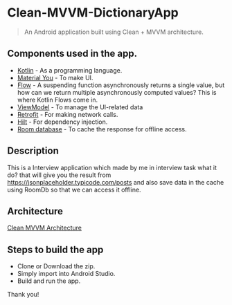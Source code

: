 # Clean-MVVM-DictionaryApp

> An Android application built using Clean + MVVM architecture.

## Components used in the app.
- [Kotlin](https://kotlinlang.org/) - As a programming language.
- [Material You](https://material.io/blog/start-building-with-material-you) - To make UI.
- [Flow](https://kotlinlang.org/docs/flow.html) - A suspending function asynchronously returns a single value, but how can we return multiple asynchronously computed values? This is where Kotlin Flows come in.
- [ViewModel](https://developer.android.com/topic/libraries/architecture/viewmodel) - To manage the UI-related data
- [Retrofit](https://square.github.io/retrofit/) - For making network calls.
- [Hilt](https://dagger.dev/hilt/) - For dependency injection.
- [Room database](https://developer.android.com/topic/libraries/architecture/room) - To cache the response for offline access.

## Description
This is a Interview application which made by me in interview task what it do? that will give you the result from https://jsonplaceholder.typicode.com/posts and also save data in the cache using RoomDb so that we can access it offline.

## Architecture
[Clean MVVM Architecture](https://proandroiddev.com/android-clean-architecture-kotlin-flow-hilt-simplest-way-415d7e0f41b)

## Steps to build the app
- Clone or Download the zip.
- Simply import into Android Studio.
- Build and run the app.

Thank you!
